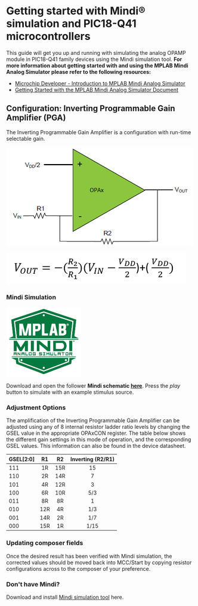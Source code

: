 # Getting started with Mindi® simulation and PIC18-Q41 microcontrollers
This guide will get you up and running with simulating the analog OPAMP module in PIC18-Q41 family devices using the Mindi simulation tool.  **For more information about getting started with and using the MPLAB Mindi Analog Simulator please refer to the following resources:**
- [Microchip Developer - Introduction to MPLAB Mindi Analog Simulator](https://microchipdeveloper.com/mindi:mindi-analog-simulator-introduction)
- [Getting Started with the MPLAB Mindi Analog Simulator Document](http://ww1.microchip.com/downloads/en/DeviceDoc/Getting-Started-MPLAB-Mindi-Analog-Simulator-DS50002564B.pdf)

## Configuration: Inverting Programmable Gain Amplifier (PGA)
The Inverting Programmable Gain Amplifier is a configuration with run-time selectable gain.

![Inverting PGA](images/configuration.png)

![Non-Inverting PGA Equation](images/inverting-gain.PNG)

### Mindi Simulation
![Mindi](images/mplab-mindi-analog-simulator.png)

Download and open the follower **Mindi schematic [here](schematics/Inverting_PGA.wxsch)**. Press the _play_ button to simulate with an example stimulus source.

### Adjustment Options
The amplification of the Inverting Programmable Gain Amplifier can be adjusted using any of 8 internal resistor ladder ratio levels by changing the GSEL value in the appropriate OPAxCON register. The table below shows the different gain settings in this mode of operation, and the corresponding GSEL values. This information can also be found in the device datasheet.

|GSEL[2:0]  | R1   | R2   | Inverting (R2/R1)|
|-----------|:----:|:----:|:----------------:|
|111        | 1R   | 15R  |  15              |
|110        | 2R   | 14R  |  7               |
|101        | 4R   | 12R  |  3               |
|100    	  | 6R   | 10R  |  5/3             |
|011     	  | 8R   | 8R   |  1               |
|010        | 12R  | 4R   |  1/3             |
|001        | 14R  | 2R   |  1/7             |
|000        | 15R  | 1R   |  1/15            |

### Updating composer fields
Once the desired result has been verified with Mindi simulation, the corrected values should be moved back into MCC/Start by copying resistor configurations across to the composer of your preference.

### Don't have Mindi?
Download and install [Mindi simulation tool](https://www.microchip.com/mplab/mplab-mindi) here.

